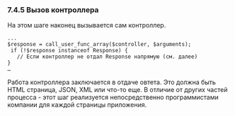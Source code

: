 ### 7.4.5 Вызов контроллера

На этом шаге наконец вызывается сам контроллер.
```
...
$response = call_user_func_array($controller, $arguments);
 if (!$response instanceof Response) {
   // Если контроллер не отдал Response напрямую (см. далее)
}
…
```
Работа контроллера заключается в отдаче овтета. Это должна быть HTML страница, JSON, XML или что-то еще. В отличие от других частей процесса - этот шаг реализуется непосредственно программистами компании для каждой страницы приложения.